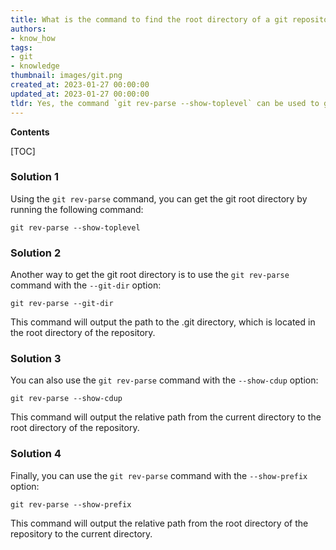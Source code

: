 ```yaml
---
title: What is the command to find the root directory of a git repository?
authors:
- know_how
tags:
- git
- knowledge
thumbnail: images/git.png
created_at: 2023-01-27 00:00:00
updated_at: 2023-01-27 00:00:00
tldr: Yes, the command `git rev-parse --show-toplevel` can be used to get the git root directory.
---
```


**Contents**

[TOC]

### Solution 1

Using the `git rev-parse` command, you can get the git root directory by running the following command:

```git
git rev-parse --show-toplevel
```

### Solution 2

Another way to get the git root directory is to use the `git rev-parse` command with the `--git-dir` option:

```git
git rev-parse --git-dir
```

This command will output the path to the .git directory, which is located in the root directory of the repository.

### Solution 3

You can also use the `git rev-parse` command with the `--show-cdup` option:

```git
git rev-parse --show-cdup
```

This command will output the relative path from the current directory to the root directory of the repository.

### Solution 4

Finally, you can use the `git rev-parse` command with the `--show-prefix` option:

```git
git rev-parse --show-prefix
```

This command will output the relative path from the root directory of the repository to the current directory.
